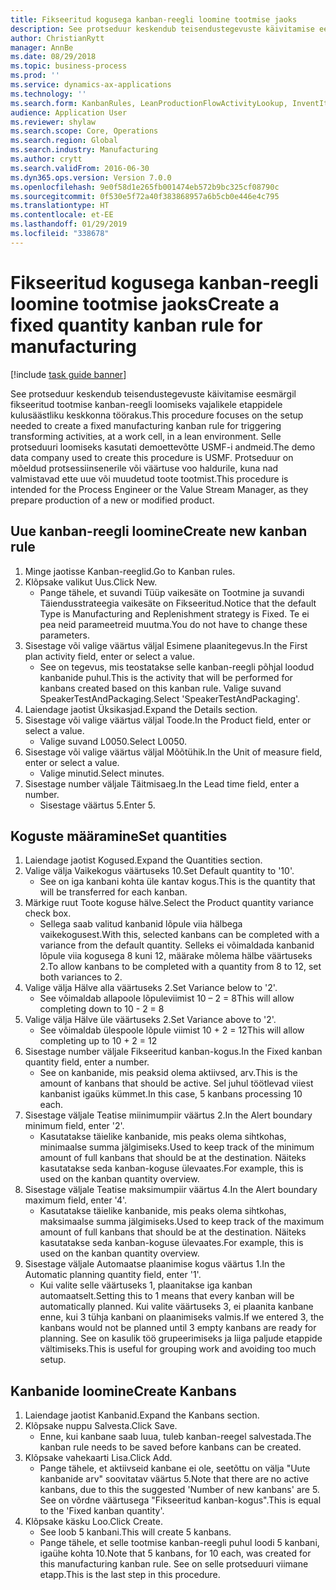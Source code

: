 ```yaml
---
title: Fikseeritud kogusega kanban-reegli loomine tootmise jaoks
description: See protseduur keskendub teisendustegevuste käivitamise eesmärgil fikseeritud tootmise kanban-reegli loomiseks vajalikele etappidele kulusäästliku keskkonna töörakus.
author: ChristianRytt
manager: AnnBe
ms.date: 08/29/2018
ms.topic: business-process
ms.prod: ''
ms.service: dynamics-ax-applications
ms.technology: ''
ms.search.form: KanbanRules, LeanProductionFlowActivityLookup, InventItemIdLookupSimple, UnitOfMeasureLookup, KanbanCreate
audience: Application User
ms.reviewer: shylaw
ms.search.scope: Core, Operations
ms.search.region: Global
ms.search.industry: Manufacturing
ms.author: crytt
ms.search.validFrom: 2016-06-30
ms.dyn365.ops.version: Version 7.0.0
ms.openlocfilehash: 9e0f58d1e265fb001474eb572b9bc325cf08790c
ms.sourcegitcommit: 0f530e5f72a40f383868957a6b5cb0e446e4c795
ms.translationtype: HT
ms.contentlocale: et-EE
ms.lasthandoff: 01/29/2019
ms.locfileid: "338678"
---
```

# <a name="create-a-fixed-quantity-kanban-rule-for-manufacturing"></a><span data-ttu-id="05a7f-103">Fikseeritud kogusega kanban-reegli loomine tootmise jaoks</span><span class="sxs-lookup"><span data-stu-id="05a7f-103">Create a fixed quantity kanban rule for manufacturing</span></span>

[!include [task guide banner](../../includes/task-guide-banner.md)]

<span data-ttu-id="05a7f-104">See protseduur keskendub teisendustegevuste käivitamise eesmärgil fikseeritud tootmise kanban-reegli loomiseks vajalikele etappidele kulusäästliku keskkonna töörakus.</span><span class="sxs-lookup"><span data-stu-id="05a7f-104">This procedure focuses on the setup needed to create a fixed manufacturing kanban rule for triggering transforming activities, at a work cell, in a lean environment.</span></span> <span data-ttu-id="05a7f-105">Selle protseduuri loomiseks kasutati demoettevõtte USMF-i andmeid.</span><span class="sxs-lookup"><span data-stu-id="05a7f-105">The demo data company used to create this procedure is USMF.</span></span> <span data-ttu-id="05a7f-106">Protseduur on mõeldud protsessiinsenerile või väärtuse voo haldurile, kuna nad valmistavad ette uue või muudetud toote tootmist.</span><span class="sxs-lookup"><span data-stu-id="05a7f-106">This procedure is intended for the Process Engineer or the Value Stream Manager, as they prepare production of a new or modified product.</span></span>


## <a name="create-new-kanban-rule"></a><span data-ttu-id="05a7f-107">Uue kanban-reegli loomine</span><span class="sxs-lookup"><span data-stu-id="05a7f-107">Create new kanban rule</span></span>
1. <span data-ttu-id="05a7f-108">Minge jaotisse Kanban-reeglid.</span><span class="sxs-lookup"><span data-stu-id="05a7f-108">Go to Kanban rules.</span></span>
2. <span data-ttu-id="05a7f-109">Klõpsake valikut Uus.</span><span class="sxs-lookup"><span data-stu-id="05a7f-109">Click New.</span></span>
    * <span data-ttu-id="05a7f-110">Pange tähele, et suvandi Tüüp vaikesäte on Tootmine ja suvandi Täiendusstrateegia vaikesäte on Fikseeritud.</span><span class="sxs-lookup"><span data-stu-id="05a7f-110">Notice that the default Type is Manufacturing and Replenishment strategy is Fixed.</span></span> <span data-ttu-id="05a7f-111">Te ei pea neid parameetreid muutma.</span><span class="sxs-lookup"><span data-stu-id="05a7f-111">You do not have to change these parameters.</span></span>  
3. <span data-ttu-id="05a7f-112">Sisestage või valige väärtus väljal Esimene plaanitegevus.</span><span class="sxs-lookup"><span data-stu-id="05a7f-112">In the First plan activity field, enter or select a value.</span></span>
    * <span data-ttu-id="05a7f-113">See on tegevus, mis teostatakse selle kanban-reegli põhjal loodud kanbanide puhul.</span><span class="sxs-lookup"><span data-stu-id="05a7f-113">This is the activity that will be performed for kanbans created based on this kanban rule.</span></span>  <span data-ttu-id="05a7f-114">Valige suvand SpeakerTestAndPackaging.</span><span class="sxs-lookup"><span data-stu-id="05a7f-114">Select 'SpeakerTestAndPackaging'.</span></span>  
4. <span data-ttu-id="05a7f-115">Laiendage jaotist Üksikasjad.</span><span class="sxs-lookup"><span data-stu-id="05a7f-115">Expand the Details section.</span></span>
5. <span data-ttu-id="05a7f-116">Sisestage või valige väärtus väljal Toode.</span><span class="sxs-lookup"><span data-stu-id="05a7f-116">In the Product field, enter or select a value.</span></span>
    * <span data-ttu-id="05a7f-117">Valige suvand L0050.</span><span class="sxs-lookup"><span data-stu-id="05a7f-117">Select L0050.</span></span>  
6. <span data-ttu-id="05a7f-118">Sisestage või valige väärtus väljal Mõõtühik.</span><span class="sxs-lookup"><span data-stu-id="05a7f-118">In the Unit of measure field, enter or select a value.</span></span>
    * <span data-ttu-id="05a7f-119">Valige minutid.</span><span class="sxs-lookup"><span data-stu-id="05a7f-119">Select minutes.</span></span>  
7. <span data-ttu-id="05a7f-120">Sisestage number väljale Täitmisaeg.</span><span class="sxs-lookup"><span data-stu-id="05a7f-120">In the Lead time field, enter a number.</span></span>
    * <span data-ttu-id="05a7f-121">Sisestage väärtus 5.</span><span class="sxs-lookup"><span data-stu-id="05a7f-121">Enter 5.</span></span>  

## <a name="set-quantities"></a><span data-ttu-id="05a7f-122">Koguste määramine</span><span class="sxs-lookup"><span data-stu-id="05a7f-122">Set quantities</span></span>
1. <span data-ttu-id="05a7f-123">Laiendage jaotist Kogused.</span><span class="sxs-lookup"><span data-stu-id="05a7f-123">Expand the Quantities section.</span></span>
2. <span data-ttu-id="05a7f-124">Valige välja Vaikekogus väärtuseks 10.</span><span class="sxs-lookup"><span data-stu-id="05a7f-124">Set Default quantity to '10'.</span></span>
    * <span data-ttu-id="05a7f-125">See on iga kanbani kohta üle kantav kogus.</span><span class="sxs-lookup"><span data-stu-id="05a7f-125">This is the quantity that will be transferred for each kanban.</span></span>  
3. <span data-ttu-id="05a7f-126">Märkige ruut Toote koguse hälve.</span><span class="sxs-lookup"><span data-stu-id="05a7f-126">Select the Product quantity variance check box.</span></span>
    * <span data-ttu-id="05a7f-127">Sellega saab valitud kanbanid lõpule viia hälbega vaikekogusest.</span><span class="sxs-lookup"><span data-stu-id="05a7f-127">With this, selected kanbans can be completed with a variance from the default quantity.</span></span>  <span data-ttu-id="05a7f-128">Selleks ei võimaldada kanbanid lõpule viia kogusega 8 kuni 12, määrake mõlema hälbe väärtuseks 2.</span><span class="sxs-lookup"><span data-stu-id="05a7f-128">To allow kanbans to be completed with a quantity from 8 to 12, set both variances to 2.</span></span>  
4. <span data-ttu-id="05a7f-129">Valige välja Hälve alla väärtuseks 2.</span><span class="sxs-lookup"><span data-stu-id="05a7f-129">Set Variance below to '2'.</span></span>
    * <span data-ttu-id="05a7f-130">See võimaldab allapoole lõpuleviimist 10 – 2 = 8</span><span class="sxs-lookup"><span data-stu-id="05a7f-130">This will allow completing down to 10 - 2 = 8</span></span>  
5. <span data-ttu-id="05a7f-131">Valige välja Hälve üle väärtuseks 2.</span><span class="sxs-lookup"><span data-stu-id="05a7f-131">Set Variance above to '2'.</span></span>
    * <span data-ttu-id="05a7f-132">See võimaldab ülespoole lõpule viimist 10 + 2 = 12</span><span class="sxs-lookup"><span data-stu-id="05a7f-132">This will allow completing up to 10 + 2 = 12</span></span>  
6. <span data-ttu-id="05a7f-133">Sisestage number väljale Fikseeritud kanban-kogus.</span><span class="sxs-lookup"><span data-stu-id="05a7f-133">In the Fixed kanban quantity field, enter a number.</span></span>
    * <span data-ttu-id="05a7f-134">See on kanbanide, mis peaksid olema aktiivsed, arv.</span><span class="sxs-lookup"><span data-stu-id="05a7f-134">This is the amount of kanbans that should be active.</span></span> <span data-ttu-id="05a7f-135">Sel juhul töötlevad viiest kanbanist igaüks kümmet.</span><span class="sxs-lookup"><span data-stu-id="05a7f-135">In this case, 5 kanbans processing 10 each.</span></span>  
7. <span data-ttu-id="05a7f-136">Sisestage väljale Teatise miinimumpiir väärtus 2.</span><span class="sxs-lookup"><span data-stu-id="05a7f-136">In the Alert boundary minimum field, enter '2'.</span></span>
    * <span data-ttu-id="05a7f-137">Kasutatakse täielike kanbanide, mis peaks olema sihtkohas, minimaalse summa jälgimiseks.</span><span class="sxs-lookup"><span data-stu-id="05a7f-137">Used to keep track of the minimum amount of full kanbans that should be at the destination.</span></span> <span data-ttu-id="05a7f-138">Näiteks kasutatakse seda kanban-koguse ülevaates.</span><span class="sxs-lookup"><span data-stu-id="05a7f-138">For example, this is used on the kanban quantity overview.</span></span>  
8. <span data-ttu-id="05a7f-139">Sisestage väljale Teatise maksimumpiir väärtus 4.</span><span class="sxs-lookup"><span data-stu-id="05a7f-139">In the Alert boundary maximum field, enter '4'.</span></span>
    * <span data-ttu-id="05a7f-140">Kasutatakse täielike kanbanide, mis peaks olema sihtkohas, maksimaalse summa jälgimiseks.</span><span class="sxs-lookup"><span data-stu-id="05a7f-140">Used to keep track of the maximum amount of full kanbans that should be at the destination.</span></span> <span data-ttu-id="05a7f-141">Näiteks kasutatakse seda kanban-koguse ülevaates.</span><span class="sxs-lookup"><span data-stu-id="05a7f-141">For example, this is used on the kanban quantity overview.</span></span>  
9. <span data-ttu-id="05a7f-142">Sisestage väljale Automaatse plaanimise kogus väärtus 1.</span><span class="sxs-lookup"><span data-stu-id="05a7f-142">In the Automatic planning quantity field, enter '1'.</span></span>
    * <span data-ttu-id="05a7f-143">Kui valite selle väärtuseks 1, plaanitakse iga kanban automaatselt.</span><span class="sxs-lookup"><span data-stu-id="05a7f-143">Setting this to 1 means that every kanban will be automatically planned.</span></span>   <span data-ttu-id="05a7f-144">Kui valite väärtuseks 3, ei plaanita kanbane enne, kui 3 tühja kanbani on plaanimiseks valmis.</span><span class="sxs-lookup"><span data-stu-id="05a7f-144">If we entered 3, the kanbans would not be planned until 3 empty kanbans are ready for planning.</span></span> <span data-ttu-id="05a7f-145">See on kasulik töö grupeerimiseks ja liiga paljude etappide vältimiseks.</span><span class="sxs-lookup"><span data-stu-id="05a7f-145">This is useful for grouping work and avoiding too much setup.</span></span>  

## <a name="create-kanbans"></a><span data-ttu-id="05a7f-146">Kanbanide loomine</span><span class="sxs-lookup"><span data-stu-id="05a7f-146">Create Kanbans</span></span>
1. <span data-ttu-id="05a7f-147">Laiendage jaotist Kanbanid.</span><span class="sxs-lookup"><span data-stu-id="05a7f-147">Expand the Kanbans section.</span></span>
2. <span data-ttu-id="05a7f-148">Klõpsake nuppu Salvesta.</span><span class="sxs-lookup"><span data-stu-id="05a7f-148">Click Save.</span></span>
    * <span data-ttu-id="05a7f-149">Enne, kui kanbane saab luua, tuleb kanban-reegel salvestada.</span><span class="sxs-lookup"><span data-stu-id="05a7f-149">The kanban rule needs to be saved before kanbans can be created.</span></span>  
3. <span data-ttu-id="05a7f-150">Klõpsake vahekaarti Lisa.</span><span class="sxs-lookup"><span data-stu-id="05a7f-150">Click Add.</span></span>
    * <span data-ttu-id="05a7f-151">Pange tähele, et aktiivseid kanbane ei ole, seetõttu on välja "Uute kanbanide arv" soovitatav väärtus 5.</span><span class="sxs-lookup"><span data-stu-id="05a7f-151">Note that there are no active kanbans, due to this the suggested 'Number of new kanbans' are 5.</span></span> <span data-ttu-id="05a7f-152">See on võrdne väärtusega "Fikseeritud kanban-kogus".</span><span class="sxs-lookup"><span data-stu-id="05a7f-152">This is equal to the 'Fixed kanban quantity'.</span></span>  
4. <span data-ttu-id="05a7f-153">Klõpsake käsku Loo.</span><span class="sxs-lookup"><span data-stu-id="05a7f-153">Click Create.</span></span>
    * <span data-ttu-id="05a7f-154">See loob 5 kanbani.</span><span class="sxs-lookup"><span data-stu-id="05a7f-154">This will create 5 kanbans.</span></span>  
    * <span data-ttu-id="05a7f-155">Pange tähele, et selle tootmise kanban-reegli puhul loodi 5 kanbani, igaühe kohta 10.</span><span class="sxs-lookup"><span data-stu-id="05a7f-155">Note that 5 kanbans, for 10 each, was created for this manufacturing kanban rule.</span></span> <span data-ttu-id="05a7f-156">See on selle protseduuri viimane etapp.</span><span class="sxs-lookup"><span data-stu-id="05a7f-156">This is the last step in this procedure.</span></span>  

